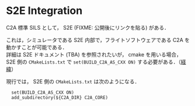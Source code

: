 # S2E Integration
C2A 標準 SILS として， S2E (FIXME: 公開後にリンクを貼る) がある．

これは，シミュレータである S2E 内部で，フライトソフトウェアである C2A を動かすことが可能である．  
詳細は S2E ドキュメント (TBA) を参照されたいが， cmake を用いる場合， S2E 側の `CMakeLists.txt` で `set(BUILD_C2A_AS_CXX ON)` する必要がある．（[経緯](https://github.com/ut-issl/c2a-core/pull/35)）  

現行では， S2E 側の `CMakeLists.txt` は次のようになる．
```
  set(BUILD_C2A_AS_CXX ON)
  add_subdirectory(${C2A_DIR} C2A_CORE)
```
